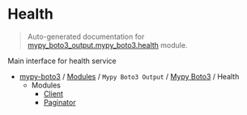 # Health

> Auto-generated documentation for [mypy_boto3_output.mypy_boto3.health](https://github.com/vemel/mypy_boto3/blob/master/mypy_boto3_output/mypy_boto3/health/__init__.py) module.

Main interface for health service

- [mypy-boto3](../../../README.md#mypy_boto3) / [Modules](../../../MODULES.md#mypy-boto3-modules) / `Mypy Boto3 Output` / [Mypy Boto3](../index.md#mypy-boto3) / Health
    - Modules
        - [Client](client.md#client)
        - [Paginator](paginator.md#paginator)
